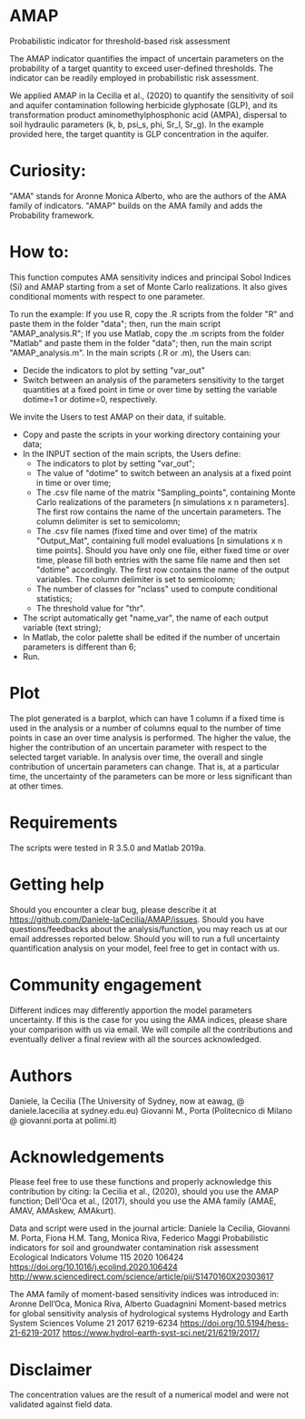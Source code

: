 # AMAP
Probabilistic indicator for threshold-based risk assessment

The AMAP indicator quantifies the impact of uncertain parameters on the probability of a target quantity to exceed user-defined thresholds. The indicator can be readily employed in probabilistic risk assessment.

We applied AMAP in la Cecilia et al., (2020) to quantify the sensitivity of soil and aquifer contamination following herbicide glyphosate (GLP), and its transformation product aminomethylphosphonic acid (AMPA), dispersal to soil hydraulic parameters (k, b, psi_s, phi, Sr_l, Sr_g).
In the example provided here, the target quantity is GLP concentration in the aquifer.

# Curiosity:
"AMA" stands for Aronne Monica Alberto, who are the authors of the AMA family of indicators.
"AMAP" builds on the AMA family and adds the Probability framework.

# How to:
This function computes AMA sensitivity indices and principal Sobol Indices (Si) and AMAP starting from a set of Monte Carlo realizations. It also gives conditional moments with respect to one parameter.

To run the example:
If you use R, copy the .R scripts from the folder "R" and paste them in the folder "data"; then, run the main script "AMAP_analysis.R";
If you use Matlab, copy the .m scripts from the folder "Matlab" and paste them in the folder "data"; then, run the main script "AMAP_analysis.m".
In the main scripts (.R or .m), the Users can:
* Decide the indicators to plot by setting "var_out"
* Switch between an analysis of the parameters sensitivity to the target quantities at a fixed point in time or over time by setting the variable dotime=1 or dotime=0, respectively.

We invite the Users to test AMAP on their data, if suitable.
* Copy and paste the scripts in your working directory containing your data;
* In the INPUT section of the main scripts, the Users define:
  * The indicators to plot by setting "var_out";
  * The value of "dotime" to switch between an analysis at a fixed point in time or over time;
  * The .csv file name of the matrix "Sampling_points", containing Monte Carlo realizations of the parameters [n simulations x n parameters]. The first row contains the name of the uncertain parameters. The column delimiter is set to semicolomn;
  * The .csv file names (fixed time and over time) of the matrix "Output_Mat", containing full model evaluations [n simulations x n time points]. Should you have only one file, either fixed time or over time, please fill both entries with the same file name and then set "dotime" accordingly. The first row contains the name of the output variables. The column delimiter is set to semicolomn;
  * The number of classes for "nclass" used to compute conditional statistics;
  * The threshold value for "thr".
* The script automatically get "name_var", the name of each output variable (text string);
* In Matlab, the color palette shall be edited if the number of uncertain parameters is different than 6;
* Run.

# Plot
The plot generated is a barplot, which can have 1 column if a fixed time is used in the analysis or a number of columns equal to the number of time points in case an over time analysis is performed.
The higher the value, the higher the contribution of an uncertain parameter with respect to the selected target variable.
In analysis over time, the overall and single contribution of uncertain parameters can change. That is, at a particular time, the uncertainty of the parameters can be more or less significant than at other times.

# Requirements
The scripts were tested in R 3.5.0 and Matlab 2019a.

# Getting help
Should you encounter a clear bug, please describe it at https://github.com/Daniele-laCecilia/AMAP/issues.
Should you have questions/feedbacks about the analysis/function, you may reach us at our email addresses reported below.
Should you will to run a full uncertainty quantification analysis on your model, feel free to get in contact with us.

# Community engagement
Different indices may differently apportion the model parameters uncertainty. If this is the case for you using the AMA indices, please share your comparison with us via email. We will compile all the contributions and eventually deliver a final review with all the sources acknowledged.

# Authors
Daniele, la Cecilia (The University of Sydney, now at eawag, @ daniele.lacecilia at sydney.edu.eu)
Giovanni M., Porta (Politecnico di Milano @ giovanni.porta at polimi.it)

# Acknowledgements
Please feel free to use these functions and properly acknowledge this contribution by citing:
la Cecilia et al., (2020), should you use the AMAP function;
Dell'Oca et al., (2017), should you use the AMA family (AMAE, AMAV, AMAskew, AMAkurt).

Data and script were used in the journal article:
Daniele la Cecilia, Giovanni M. Porta, Fiona H.M. Tang, Monica Riva, Federico Maggi
Probabilistic indicators for soil and groundwater contamination risk assessment
Ecological Indicators
Volume 115
2020
106424
https://doi.org/10.1016/j.ecolind.2020.106424
http://www.sciencedirect.com/science/article/pii/S1470160X20303617

The AMA family of moment-based sensitivity indices was introduced in:
Aronne Dell’Oca, Monica Riva, Alberto Guadagnini
Moment-based metrics for global sensitivity analysis of hydrological systems
Hydrology and Earth System Sciences
Volume 21
2017
6219-6234
https://doi.org/10.5194/hess-21-6219-2017
https://www.hydrol-earth-syst-sci.net/21/6219/2017/

# Disclaimer
The concentration values are the result of a numerical model and were not validated against field data.
